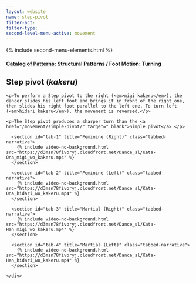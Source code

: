 ```yaml
---
layout: website
name: step-pivot
filter-act:
filter-type:
second-level-menu-active: movement
---
```

{% include second-menu-elements.html %}

<main class="page-content">
  <div class="text-container">
    <h4><a href="/movement/">Catalog of Patterns:</a> Structural Patterns / Foot Motion: Turning</h4>
    <h2>Step pivot (<em>kakeru</em>)</h2>

    <p>To perform a Step pivot to the right (<em>migi kakeru</em>), the dancer slides his left foot and brings it in front of the right one, then slides his right foot parallel to the left one. To turn left (<em>hidari kakeru</em>), the movement is reversed.</p>

    <p>The Step pivot produces a sharper turn than the <a href="/movement/simple-pivot/" target="_blank">Simple pivot</a>.</p>

  </div>



<div class="tabs-container">
  <div class="tabs-container__links">
    <div class="wrapper">
      <div id="tabs"></div>
    </div>
  </div>
  <div class="tabs-container__content">
    <div class="wrapper">

      <section id="tab-1" title="Feminine (Right)" class="tabbed-narrative">
        {% include video-no-background.html src="https://d3msn78fivoryj.cloudfront.net/Dance_sl/Kata-Ona_migi_wo_kakeru.mp4" %}
      </section>

      <section id="tab-2" title="Feminine (Left)" class="tabbed-narrative">
        {% include video-no-background.html src="https://d3msn78fivoryj.cloudfront.net/Dance_sl/Kata-Ona_hidari_wo_kakeru.mp4" %}
      </section>

      <section id="tab-3" title="Martial (Right)" class="tabbed-narrative">
        {% include video-no-background.html src="https://d3msn78fivoryj.cloudfront.net/Dance_sl/Kata-Han_migi_wo_kakeru.mp4" %}
      </section>

      <section id="tab-4" title="Martial (Left)" class="tabbed-narrative">
        {% include video-no-background.html src="https://d3msn78fivoryj.cloudfront.net/Dance_sl/Kata-Han_hidari_wo_kakeru.mp4" %}
      </section>

    </div>
  </div>
</div>
</main>
